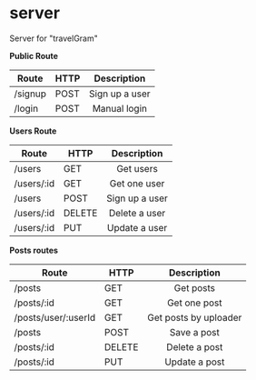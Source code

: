 # server
Server for "travelGram"

**Public Route**

| Route      | HTTP   |     Description    |
|------------|--------|:------------------:|
| /signup    | POST   | Sign up a user     |
| /login     | POST   | Manual login       |

**Users Route**

| Route      | HTTP   |     Description    |
|------------|--------|:------------------:|
| /users     | GET    | Get users          |
| /users/:id | GET    | Get one user       |
| /users     | POST   | Sign up a user     |
| /users/:id | DELETE | Delete a user      |
| /users/:id | PUT    | Update a user      |

**Posts routes**

| Route               | HTTP   |      Description      |
|---------------------|--------|:---------------------:|
| /posts              | GET    | Get posts             |
| /posts/:id          | GET    | Get one post          |
| /posts/user/:userId | GET    | Get posts by uploader |
| /posts              | POST   | Save a post           |
| /posts/:id          | DELETE | Delete a post         |
| /posts/:id          | PUT    | Update a post         |
